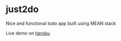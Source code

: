 # just2do
Nice and functional todo app built using MEAN stack
  
Live demo on [heroku](http://node-todo-example.herokuapp.com/ "http://node-todo-example.herokuapp.com/")
